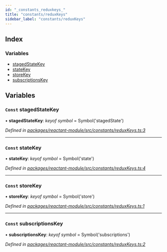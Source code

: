 ```yaml
---
id: "_constants_reduxkeys_"
title: "constants/reduxKeys"
sidebar_label: "constants/reduxKeys"
---
```


## Index

### Variables

* [stagedStateKey](_constants_reduxkeys_.md#const-stagedstatekey)
* [stateKey](_constants_reduxkeys_.md#const-statekey)
* [storeKey](_constants_reduxkeys_.md#const-storekey)
* [subscriptionsKey](_constants_reduxkeys_.md#const-subscriptionskey)

## Variables

### `Const` stagedStateKey

• **stagedStateKey**: *keyof symbol* = Symbol('stagedState')

*Defined in [packages/reactant-module/src/constants/reduxKeys.ts:3](https://github.com/unadlib/reactant/blob/8c9cd62/packages/reactant-module/src/constants/reduxKeys.ts#L3)*

___

### `Const` stateKey

• **stateKey**: *keyof symbol* = Symbol('state')

*Defined in [packages/reactant-module/src/constants/reduxKeys.ts:4](https://github.com/unadlib/reactant/blob/8c9cd62/packages/reactant-module/src/constants/reduxKeys.ts#L4)*

___

### `Const` storeKey

• **storeKey**: *keyof symbol* = Symbol('store')

*Defined in [packages/reactant-module/src/constants/reduxKeys.ts:1](https://github.com/unadlib/reactant/blob/8c9cd62/packages/reactant-module/src/constants/reduxKeys.ts#L1)*

___

### `Const` subscriptionsKey

• **subscriptionsKey**: *keyof symbol* = Symbol('subscriptions')

*Defined in [packages/reactant-module/src/constants/reduxKeys.ts:2](https://github.com/unadlib/reactant/blob/8c9cd62/packages/reactant-module/src/constants/reduxKeys.ts#L2)*
